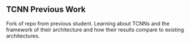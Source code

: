 ## TCNN Previous Work 

Fork of repo from previous student. Learning about TCNNs and the framework of their architecture and how their results compare to existing architectures. 
